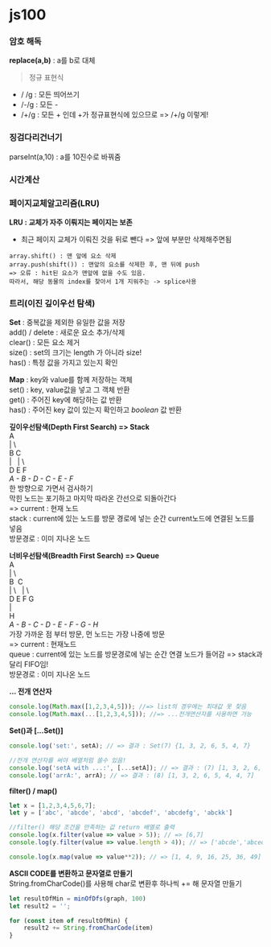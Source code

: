 # js100

### 암호 해독
**replace(a,b)** : a를 b로 대체

> 정규 표현식 
 - / /g : 모든 띄어쓰기
 - /-/g : 모든 -
 - /+/g : 모든 + 인데 +가 정규표현식에 있으므로 => /\+/g 이렇게!

### 징검다리건너기
parseInt(a,10) : a를 10진수로 바꿔줌

### 시간계산


### 페이지교체알고리즘(LRU)
**LRU : 교체가 자주 이뤄지는 페이지는 보존**
- 최근 페이지 교체가 이뤄진 것을 뒤로 뺀다 => 앞에 부분만 삭제해주면됨
```
array.shift() : 맨 앞에 요소 삭제
array.push(shift()) : 맨앞의 요소를 삭제한 후, 맨 뒤에 push
=> 오류 : hit된 요소가 맨앞에 없을 수도 있음.
따라서, 해당 동물의 index를 찾아서 1개 지워주는 -> splice사용
```

### 트리(이진 깊이우선 탐색)
**Set** : 중복값을 제외한 유일한 값을 저장  
add() / delete : 새로운 요소 추가/삭제  
clear() : 모든 요소 제거  
size() : set의 크기는 length 가 아니라 size!  
has() : 특정 값을 가지고 있는지 확인

**Map** : key와 value를 함께 저장하는 객체  
set() : key, value값을 넣고 그 객체 반환  
get() : 주어진 key에 해당하는 값 반환  
has() : 주어진 key 값이 있는지 확인하고 *boolean* 값 반환

**깊이우선탐색(Depth First Search) => Stack**  
A  
| \  
B C  
|&nbsp;&nbsp;&nbsp;| \  
D E F  
*A - B - D - C - E - F*  
한 방향으로 가면서 검사하기  
막힌 노드는 포기하고 마지막 따라온 간선으로 되돌아간다  
=>  current : 현재 노드  
    stack : current에 있는 노드를 방문 경로에 넣는 순간 current노드에 연결된 노드를 넣음  
    방문경로 : 이미 지나온 노드

**너비우선탐색(Breadth First Search) => Queue**  
A   
| \  
B &nbsp;C  
| \ &nbsp;&nbsp;| \  
D E F G  
|  
H  
*A - B - C - D - E - F - G - H*  
가장 가까운 점 부터 방문, 먼 노드는 가장 나중에 방문  
=>  current : 현재노드  
    queue : current에 있는 노드를 방문경로에 넣는 순간 연결 노드가 들어감 => stack과 달리 FIFO임!  
    방문경로 : 이미 지나온 노드

**... 전개 연산자**
```javascript
console.log(Math.max([1,2,3,4,5])); //=> list의 경우에는 최대값 못 찾음
console.log(Math.max(...[1,2,3,4,5])); //=> ...전개연산자를 사용하면 가능
```

**Set()과 [...Set()]**
```javascript
console.log('set:', setA); // => 결과 : Set(7) {1, 3, 2, 6, 5, 4, 7}

//전개 연산자를 써야 배열처럼 쓸수 있음!
console.log('setA with ...:', [...setA]); // => 결과 : (7) [1, 3, 2, 6, 5, 4, 7]
console.log('arrA:', arrA); // => 결과 : (8) [1, 3, 2, 6, 5, 4, 4, 7]
```

**filter() / map()**
```javascript
let x = [1,2,3,4,5,6,7];
let y = ['abc', 'abcde', 'abcd', 'abcdef', 'abcdefg', 'abckk']

//filter() 해당 조건을 만족하는 값 return 배열로 출력
console.log(x.filter(value => value > 5)); // => [6,7]
console.log(y.filter(value => value.length > 4)); // => ['abcde','abcedf','abcedfg','abckk']

console.log(x.map(value => value**2)); // => [1, 4, 9, 16, 25, 36, 49]
```

**ASCII CODE를 변환하고 문자열로 만들기**  
String.fromCharCode()를 사용해 char로 변환후 하나씩 += 해 문자열 만들기
```javascript
let resultOfMin = minOfDfs(graph, 100)
let result2 = '';

for (const item of resultOfMin) {
    result2 += String.fromCharCode(item)
}
```
